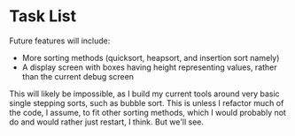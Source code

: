 # Task List

Future features will include:
- More sorting methods (quicksort, heapsort, and insertion sort namely)
- A display screen with boxes having height representing values, rather than the current debug screen

This will likely be impossible, as I build my current tools around very basic single stepping sorts, such as bubble sort. This is unless I refactor much of the code, I assume, to fit other sorting methods, which I would probably not do and would rather just restart, I think. But we'll see.
